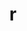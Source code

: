 ---
title: "r"
layout: cache
categories: [package, develop]
meta: {"compilers": ["gcc@11.4.0", "gcc@7.5.0"], "num_specs": 20, "num_specs_by_stack": {"build_systems": 6, "e4s": 6, "hep": 8, "root": 20}, "oss": ["ubuntu18.04", "ubuntu22.04"], "platforms": ["linux"], "stacks": ["build_systems", "e4s", "hep", "root"], "targets": ["x86_64_v3"], "versions": ["4.4.3"]}
spec_details: [{"compiler": "gcc@11.4.0", "hash": "2jldlhpppo4xceji3pdbadkjq3zvue57", "os": "ubuntu22.04", "platform": "linux", "size": "-", "stacks": ["e4s", "root"], "target": "x86_64_v3", "variants": ["~X", "build_system=autotools", "~memory_profiling", "patches:=abc572d", "~rmath"], "versions": ["4.4.3"]}, {"compiler": "gcc@7.5.0", "hash": "76qjlfwcpltzcahcdc6kylkm6zfwk634", "os": "ubuntu18.04", "platform": "linux", "size": "-", "stacks": ["build_systems", "root"], "target": "x86_64_v3", "variants": ["~X", "build_system=autotools", "~memory_profiling", "patches:=abc572d", "~rmath"], "versions": ["4.4.3"]}, {"compiler": "gcc@11.4.0", "hash": "7dqogkjazzqwjol2jwoxeiajxziktgjy", "os": "ubuntu22.04", "platform": "linux", "size": "-", "stacks": ["hep", "root"], "target": "x86_64_v3", "variants": ["~X", "build_system=autotools", "~memory_profiling", "patches:=abc572d", "~rmath"], "versions": ["4.4.3"]}, {"compiler": "gcc@7.5.0", "hash": "b366vhlttcdvzpm5gx4dckreyvyaagd7", "os": "ubuntu18.04", "platform": "linux", "size": "-", "stacks": ["build_systems", "root"], "target": "x86_64_v3", "variants": ["~X", "build_system=autotools", "~memory_profiling", "patches:=abc572d", "~rmath"], "versions": ["4.4.3"]}, {"compiler": "gcc@11.4.0", "hash": "bhbtvrh4pstnhb4nafkjmdbfbjos2kko", "os": "ubuntu22.04", "platform": "linux", "size": "-", "stacks": ["e4s", "root"], "target": "x86_64_v3", "variants": ["~X", "build_system=autotools", "~memory_profiling", "patches:=abc572d", "~rmath"], "versions": ["4.4.3"]}, {"compiler": "gcc@11.4.0", "hash": "dh6elxe3hx2mfsto775rulhdz5lxjhid", "os": "ubuntu22.04", "platform": "linux", "size": "-", "stacks": ["hep", "root"], "target": "x86_64_v3", "variants": ["~X", "build_system=autotools", "~memory_profiling", "patches:=abc572d", "~rmath"], "versions": ["4.4.3"]}, {"compiler": "gcc@11.4.0", "hash": "e25mvmrvsfwvasrma3thnxpgrih4p46b", "os": "ubuntu22.04", "platform": "linux", "size": "-", "stacks": ["hep", "root"], "target": "x86_64_v3", "variants": ["~X", "build_system=autotools", "~memory_profiling", "patches:=abc572d", "~rmath"], "versions": ["4.4.3"]}, {"compiler": "gcc@11.4.0", "hash": "fl334extvzdydpcnqg6lopb3wnsxsowm", "os": "ubuntu22.04", "platform": "linux", "size": "-", "stacks": ["hep", "root"], "target": "x86_64_v3", "variants": ["~X", "build_system=autotools", "~memory_profiling", "patches:=abc572d", "~rmath"], "versions": ["4.4.3"]}, {"compiler": "gcc@7.5.0", "hash": "fsviezlsefkvv57hesrvzps6zkkifihc", "os": "ubuntu18.04", "platform": "linux", "size": "-", "stacks": ["build_systems", "root"], "target": "x86_64_v3", "variants": ["~X", "build_system=autotools", "~memory_profiling", "patches:=abc572d", "~rmath"], "versions": ["4.4.3"]}, {"compiler": "gcc@7.5.0", "hash": "m5nzvmmew7f5rab2c5br4bwoeak5bkzh", "os": "ubuntu18.04", "platform": "linux", "size": "-", "stacks": ["build_systems", "root"], "target": "x86_64_v3", "variants": ["~X", "build_system=autotools", "~memory_profiling", "patches:=abc572d", "~rmath"], "versions": ["4.4.3"]}, {"compiler": "gcc@7.5.0", "hash": "mipmmfi3o3cunjehui2uulvegcrqu67x", "os": "ubuntu18.04", "platform": "linux", "size": "-", "stacks": ["build_systems", "root"], "target": "x86_64_v3", "variants": ["~X", "build_system=autotools", "~memory_profiling", "patches:=abc572d", "~rmath"], "versions": ["4.4.3"]}, {"compiler": "gcc@11.4.0", "hash": "mkxtik4ergygjb3nyn5c6nrwcbdco45y", "os": "ubuntu22.04", "platform": "linux", "size": "-", "stacks": ["hep", "root"], "target": "x86_64_v3", "variants": ["~X", "build_system=autotools", "~memory_profiling", "patches:=abc572d", "~rmath"], "versions": ["4.4.3"]}, {"compiler": "gcc@11.4.0", "hash": "muswj2nwpftqvsiushsaw45amiu4vza4", "os": "ubuntu22.04", "platform": "linux", "size": "-", "stacks": ["hep", "root"], "target": "x86_64_v3", "variants": ["~X", "build_system=autotools", "~memory_profiling", "patches:=abc572d", "~rmath"], "versions": ["4.4.3"]}, {"compiler": "gcc@11.4.0", "hash": "oaxhdmtvswcicyog7ytogx6bfp7oiozk", "os": "ubuntu22.04", "platform": "linux", "size": "-", "stacks": ["e4s", "root"], "target": "x86_64_v3", "variants": ["~X", "build_system=autotools", "~memory_profiling", "patches:=abc572d", "~rmath"], "versions": ["4.4.3"]}, {"compiler": "gcc@11.4.0", "hash": "pg5o3fkse5ftxomgih77jgno7fzy26ex", "os": "ubuntu22.04", "platform": "linux", "size": "-", "stacks": ["e4s", "root"], "target": "x86_64_v3", "variants": ["~X", "build_system=autotools", "~memory_profiling", "patches:=abc572d", "~rmath"], "versions": ["4.4.3"]}, {"compiler": "gcc@11.4.0", "hash": "qsdpi73qevqaan2apig3rebtzotnsus5", "os": "ubuntu22.04", "platform": "linux", "size": "-", "stacks": ["e4s", "root"], "target": "x86_64_v3", "variants": ["~X", "build_system=autotools", "~memory_profiling", "patches:=abc572d", "~rmath"], "versions": ["4.4.3"]}, {"compiler": "gcc@11.4.0", "hash": "t2ltbokwxgtj2qvqulfuhvy73mqokflw", "os": "ubuntu22.04", "platform": "linux", "size": "-", "stacks": ["hep", "root"], "target": "x86_64_v3", "variants": ["~X", "build_system=autotools", "~memory_profiling", "patches:=abc572d", "~rmath"], "versions": ["4.4.3"]}, {"compiler": "gcc@11.4.0", "hash": "tmkvdwj7oabaqazp4ttpwoewgbqd5efj", "os": "ubuntu22.04", "platform": "linux", "size": "-", "stacks": ["e4s", "root"], "target": "x86_64_v3", "variants": ["~X", "build_system=autotools", "~memory_profiling", "patches:=abc572d", "~rmath"], "versions": ["4.4.3"]}, {"compiler": "gcc@11.4.0", "hash": "uc7sw6c5ltrib5tpdxe3wzbqsu66ycrk", "os": "ubuntu22.04", "platform": "linux", "size": "-", "stacks": ["hep", "root"], "target": "x86_64_v3", "variants": ["~X", "build_system=autotools", "~memory_profiling", "patches:=abc572d", "~rmath"], "versions": ["4.4.3"]}, {"compiler": "gcc@7.5.0", "hash": "w5ygpsua2iiwijspivdm36kdu2a3i7hn", "os": "ubuntu18.04", "platform": "linux", "size": "-", "stacks": ["build_systems", "root"], "target": "x86_64_v3", "variants": ["~X", "build_system=autotools", "~memory_profiling", "patches:=abc572d", "~rmath"], "versions": ["4.4.3"]}]
---